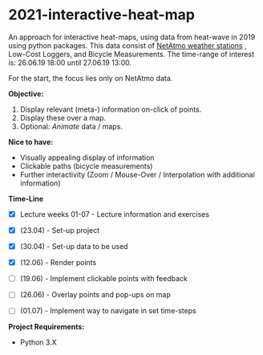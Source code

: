 # 2021-interactive-heat-map

An approach for interactive heat-maps, using data from heat-wave in 2019 using python packages. 
This data consist of [NetAtmo weather stations](https://weathermap.netatmo.com/) , Low-Cost Loggers, and Bicycle Measurements. 
The time-range of interest is: 26.06.19 18:00 until 27.06.19 13:00.

For the start, the focus lies only on NetAtmo data.

**Objective:**

1. Display relevant (meta-) information on-click of points.
2. Display these over a map.
3. Optional: *Animate* data / maps.

**Nice to have:**

- Visually appealing display of information
- Clickable paths (bicycle measurements)
- Further interactivity (Zoom / Mouse-Over / Interpolation with additional information)



**Time-Line**

- [x] Lecture weeks 01-07 - Lecture information and exercises 
- [x] (23.04) - Set-up project
- [x] (30.04) - Set-up data to be used
- [X] (12.06) - Render points
- [ ] (19.06) - Implement clickable points with feedback
- [ ] (26.06) - Overlay points and pop-ups on map
- [ ] (01.07) - Implement way to navigate in set time-steps


**Project Requirements:**

- Python 3.X
